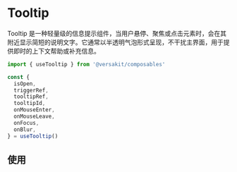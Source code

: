 # Tooltip

Tooltip 是一种轻量级的信息提示组件，当用户悬停、聚焦或点击元素时，会在其附近显示简短的说明文字。它通常以半透明气泡形式呈现，不干扰主界面，用于提供即时的上下文帮助或补充信息。

```TypeScript
import { useTooltip } from '@versakit/composables'

const {
  isOpen,
  triggerRef,
  tooltipRef,
  tooltipId,
  onMouseEnter,
  onMouseLeave,
  onFocus,
  onBlur,
} = useTooltip()
```

## 使用

<demo vue="./example/index.vue" />
